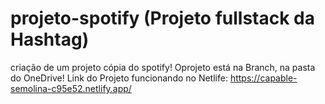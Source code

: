 # projeto-spotify (Projeto fullstack da Hashtag)
criação de um projeto cópia do spotify!
Oprojeto está na Branch, na pasta do OneDrive! Link do Projeto funcionando no Netlife: https://capable-semolina-c95e52.netlify.app/ 
